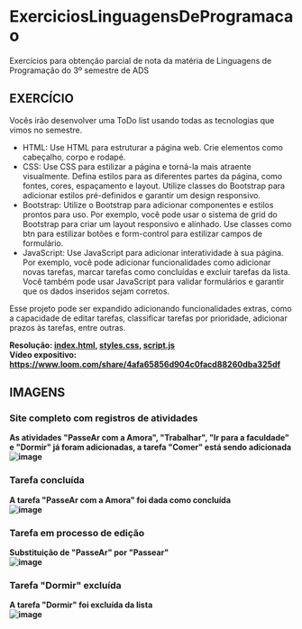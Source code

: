 # ExerciciosLinguagensDeProgramacao
Exercícios para obtenção parcial de nota da matéria de Linguagens de Programação do 3º semestre de ADS

## EXERCÍCIO 
Vocês irão desenvolver uma ToDo list usando todas as tecnologias que vimos no semestre.

* HTML: Use HTML para estruturar a página web. Crie elementos como cabeçalho, corpo e rodapé. 
* CSS: Use CSS para estilizar a página e torná-la mais atraente visualmente. Defina estilos para as diferentes partes da página, como fontes, cores, espaçamento e layout. Utilize classes do Bootstrap para adicionar estilos pré-definidos e garantir um design responsivo.
* Bootstrap: Utilize o Bootstrap para adicionar componentes e estilos prontos para uso. Por exemplo, você pode usar o sistema de grid do Bootstrap para criar um layout responsivo e alinhado. Use classes como btn para estilizar botões e form-control para estilizar campos de formulário.
* JavaScript: Use JavaScript para adicionar interatividade à sua página. Por exemplo, você pode adicionar funcionalidades como adicionar novas tarefas, marcar tarefas como concluídas e excluir tarefas da lista. Você também pode usar JavaScript para validar formulários e garantir que os dados inseridos sejam corretos.

Esse projeto pode ser expandido adicionando funcionalidades extras, como a capacidade de editar tarefas, classificar tarefas por prioridade, adicionar prazos às tarefas, entre outras. 

<b> Resolução: [index.html](AF/index.html), [styles.css](AF/styles.css), [script.js](AF/script.js)</b> <br>
<b> Vídeo expositivo: https://www.loom.com/share/4afa65856d904c0facd88260dba325df<b>

## IMAGENS
### Site completo com registros de atividades 
As atividades "PasseAr com a Amora", "Trabalhar", "Ir para a faculdade" e "Dormir" já foram adicionadas, a tarefa "Comer" está sendo adicionada <br>
![image](https://github.com/YasminBrazASilva/ExerciciosLinguagensDeProgramacaoAF/assets/141586083/f07b280b-3137-4ddc-b1fe-2b84fc53030f)

### Tarefa concluída
A tarefa "PasseAr com a Amora" foi dada como concluída <br>
![image](https://github.com/YasminBrazASilva/ExerciciosLinguagensDeProgramacaoAF/assets/141586083/62526d8b-e14d-4f5a-acbb-daa0f8e60a4c)

### Tarefa em processo de edição
Substituição de "PasseAr" por "Passear"<br>
![image](https://github.com/YasminBrazASilva/ExerciciosLinguagensDeProgramacaoAF/assets/141586083/e42f953c-c1a3-4949-80e8-9acb074905c1)

### Tarefa "Dormir" excluída
A tarefa "Dormir" foi excluída da lista <br>
![image](https://github.com/YasminBrazASilva/ExerciciosLinguagensDeProgramacaoAF/assets/141586083/961437ab-7bc6-41f9-9bdc-b6bf69b8ec51)
